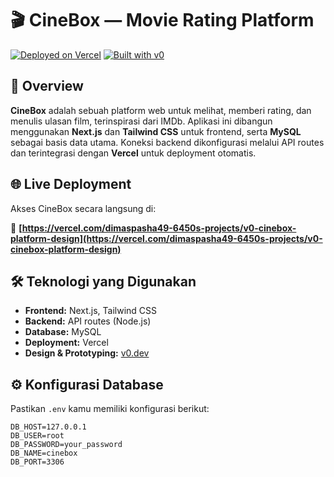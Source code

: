 # 🎬 CineBox — Movie Rating Platform

[![Deployed on Vercel](https://img.shields.io/badge/Deployed%20on-Vercel-black?style=for-the-badge&logo=vercel)](https://vercel.com/dimaspasha49-6450s-projects/v0-cinebox-platform-design)
[![Built with v0](https://img.shields.io/badge/Built%20with-v0.dev-black?style=for-the-badge)](https://v0.dev/chat/projects/9zblS9AzpL6)

## 📌 Overview

**CineBox** adalah sebuah platform web untuk melihat, memberi rating, dan menulis ulasan film, terinspirasi dari IMDb. Aplikasi ini dibangun menggunakan **Next.js** dan **Tailwind CSS** untuk frontend, serta **MySQL** sebagai basis data utama. Koneksi backend dikonfigurasi melalui API routes dan terintegrasi dengan **Vercel** untuk deployment otomatis.

## 🌐 Live Deployment

Akses CineBox secara langsung di:

🔗 **[https://vercel.com/dimaspasha49-6450s-projects/v0-cinebox-platform-design](https://vercel.com/dimaspasha49-6450s-projects/v0-cinebox-platform-design)**

## 🛠️ Teknologi yang Digunakan

- **Frontend:** Next.js, Tailwind CSS
- **Backend:** API routes (Node.js)
- **Database:** MySQL 
- **Deployment:** Vercel
- **Design & Prototyping:** [v0.dev](https://v0.dev)

## ⚙️ Konfigurasi Database

Pastikan `.env` kamu memiliki konfigurasi berikut:

```env
DB_HOST=127.0.0.1
DB_USER=root
DB_PASSWORD=your_password
DB_NAME=cinebox
DB_PORT=3306
